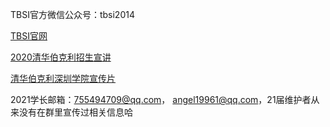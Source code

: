 
TBSI官方微信公众号：tbsi2014

[TBSI官网](https://www.tbsi.edu.cn/)

[2020清华伯克利招生宣讲](https://www.bilibili.com/video/BV1z54y1X7sg)

[清华伯克利深圳学院宣传片](https://www.bilibili.com/video/BV1Wx411E7gJ)


2021学长邮箱：755494709@qq.com， angel19961@qq.com，21届维护者从来没有在群里宣传过相关信息哈

